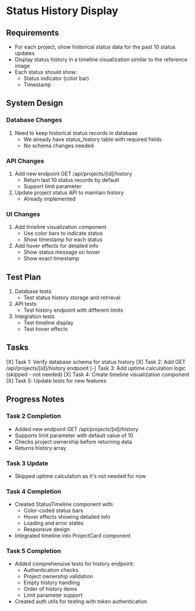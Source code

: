 # Status History Display

## Requirements
- For each project, show historical status data for the past 10 status updates
- Display status history in a timeline visualization similar to the reference image
- Each status should show:
  - Status indicator (color bar)
  - Timestamp

## System Design

### Database Changes
1. Need to keep historical status records in database
   - We already have status_history table with required fields
   - No schema changes needed

### API Changes
1. Add new endpoint GET /api/projects/[id]/history
   - Return last 10 status records by default
   - Support limit parameter
2. Update project status API to maintain history
   - Already implemented

### UI Changes
1. Add timeline visualization component
   - Use color bars to indicate status
   - Show timestamp for each status
2. Add hover effects for detailed info
   - Show status message on hover
   - Show exact timestamp

## Test Plan
1. Database tests
   - Test status history storage and retrieval
2. API tests
   - Test history endpoint with different limits
3. Integration tests
   - Test timeline display
   - Test hover effects

## Tasks
[X] Task 1: Verify database schema for status history
[X] Task 2: Add GET /api/projects/[id]/history endpoint
[-] Task 3: Add uptime calculation logic (skipped - not needed)
[X] Task 4: Create timeline visualization component
[X] Task 5: Update tests for new features

## Progress Notes

### Task 2 Completion
- Added new endpoint GET /api/projects/[id]/history
- Supports limit parameter with default value of 10
- Checks project ownership before returning data
- Returns history array

### Task 3 Update
- Skipped uptime calculation as it's not needed for now

### Task 4 Completion
- Created StatusTimeline component with:
  - Color-coded status bars
  - Hover effects showing detailed info
  - Loading and error states
  - Responsive design
- Integrated timeline into ProjectCard component

### Task 5 Completion
- Added comprehensive tests for history endpoint:
  - Authentication checks
  - Project ownership validation
  - Empty history handling
  - Order of history items
  - Limit parameter support
- Created auth utils for testing with token authentication